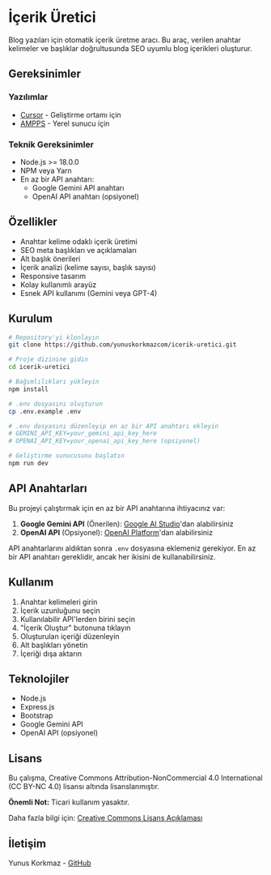 # İçerik Üretici

Blog yazıları için otomatik içerik üretme aracı. Bu araç, verilen anahtar kelimeler ve başlıklar doğrultusunda SEO uyumlu blog içerikleri oluşturur.

## Gereksinimler

### Yazılımlar
- [Cursor](https://cursor.sh/) - Geliştirme ortamı için
- [AMPPS](https://ampps.com/downloads) - Yerel sunucu için

### Teknik Gereksinimler
- Node.js >= 18.0.0
- NPM veya Yarn
- En az bir API anahtarı:
  - Google Gemini API anahtarı
  - OpenAI API anahtarı (opsiyonel)

## Özellikler

- Anahtar kelime odaklı içerik üretimi
- SEO meta başlıkları ve açıklamaları
- Alt başlık önerileri
- İçerik analizi (kelime sayısı, başlık sayısı)
- Responsive tasarım
- Kolay kullanımlı arayüz
- Esnek API kullanımı (Gemini veya GPT-4)

## Kurulum

```bash
# Repository'yi klonlayın
git clone https://github.com/yunuskorkmazcom/icerik-uretici.git

# Proje dizinine gidin
cd icerik-uretici

# Bağımlılıkları yükleyin
npm install

# .env dosyasını oluşturun
cp .env.example .env

# .env dosyasını düzenleyip en az bir API anahtarı ekleyin
# GEMINI_API_KEY=your_gemini_api_key_here
# OPENAI_API_KEY=your_openai_api_key_here (opsiyonel)

# Geliştirme sunucusunu başlatın
npm run dev
```

## API Anahtarları

Bu projeyi çalıştırmak için en az bir API anahtarına ihtiyacınız var:

1. **Google Gemini API** (Önerilen): [Google AI Studio](https://makersuite.google.com/app/apikey)'dan alabilirsiniz
2. **OpenAI API** (Opsiyonel): [OpenAI Platform](https://platform.openai.com/api-keys)'dan alabilirsiniz

API anahtarlarını aldıktan sonra `.env` dosyasına eklemeniz gerekiyor. En az bir API anahtarı gereklidir, ancak her ikisini de kullanabilirsiniz.

## Kullanım

1. Anahtar kelimeleri girin
2. İçerik uzunluğunu seçin
3. Kullanılabilir API'lerden birini seçin
4. "İçerik Oluştur" butonuna tıklayın
5. Oluşturulan içeriği düzenleyin
6. Alt başlıkları yönetin
7. İçeriği dışa aktarın

## Teknolojiler

- Node.js
- Express.js
- Bootstrap
- Google Gemini API
- OpenAI API (opsiyonel)

## Lisans

Bu çalışma, Creative Commons Attribution-NonCommercial 4.0 International (CC BY-NC 4.0) lisansı altında lisanslanmıştır.

**Önemli Not:** Ticari kullanım yasaktır.

Daha fazla bilgi için: [Creative Commons Lisans Açıklaması](https://creativecommons.org/licenses/by-nc/4.0/)

## İletişim

Yunus Korkmaz - [GitHub](https://github.com/yunuskorkmaz23)
